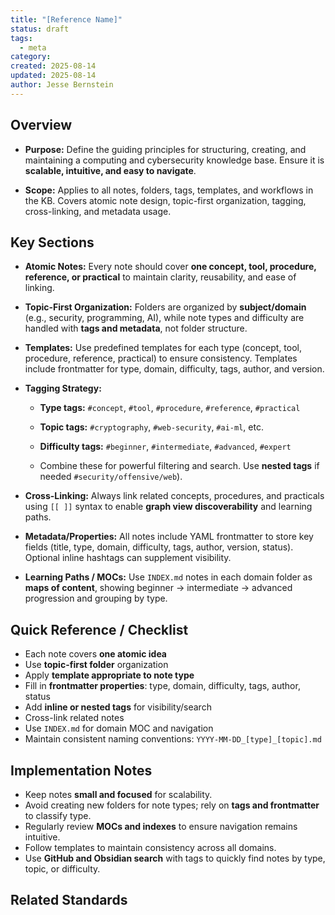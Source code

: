 ```yaml
---
title: "[Reference Name]"
status: draft
tags:
  - meta
category: 
created: 2025-08-14
updated: 2025-08-14
author: Jesse Bernstein
---
```

## Overview

- **Purpose:** Define the guiding principles for structuring, creating, and maintaining a computing and cybersecurity knowledge base. Ensure it is **scalable, intuitive, and easy to navigate**.

- **Scope:** Applies to all notes, folders, tags, templates, and workflows in the KB. Covers atomic note design, topic-first organization, tagging, cross-linking, and metadata usage.


## Key Sections

- **Atomic Notes:** Every note should cover **one concept, tool, procedure, reference, or practical** to maintain clarity, reusability, and ease of linking.

- **Topic-First Organization:** Folders are organized by **subject/domain** (e.g., security, programming, AI), while note types and difficulty are handled with **tags and metadata**, not folder structure.

- **Templates:** Use predefined templates for each type (concept, tool, procedure, reference, practical) to ensure consistency. Templates include frontmatter for type, domain, difficulty, tags, author, and version.

- **Tagging Strategy:**

    - **Type tags:** `#concept`, `#tool`, `#procedure`, `#reference`, `#practical`
    
    - **Topic tags:** `#cryptography`, `#web-security`, `#ai-ml`, etc.
    
    - **Difficulty tags:** `#beginner`, `#intermediate`, `#advanced`, `#expert`
    
    - Combine these for powerful filtering and search. Use **nested tags** if needed `#security/offensive/web`).

- **Cross-Linking:** Always link related concepts, procedures, and practicals using `[[ ]]` syntax to enable **graph view discoverability** and learning paths.

- **Metadata/Properties:** All notes include YAML frontmatter to store key fields (title, type, domain, difficulty, tags, author, version, status). Optional inline hashtags can supplement visibility.

- **Learning Paths / MOCs:** Use `INDEX.md` notes in each domain folder as **maps of content**, showing beginner → intermediate → advanced progression and grouping by type.


## Quick Reference / Checklist

-  Each note covers **one atomic idea**
-  Use **topic-first folder** organization
-  Apply **template appropriate to note type**
-  Fill in **frontmatter properties**: type, domain, difficulty, tags, author, status
-  Add **inline or nested tags** for visibility/search
-  Cross-link related notes
-  Use `INDEX.md` for domain MOC and navigation
-  Maintain consistent naming conventions: `YYYY-MM-DD_[type]_[topic].md`

## Implementation Notes

- Keep notes **small and focused** for scalability.
- Avoid creating new folders for note types; rely on **tags and frontmatter** to classify type.
- Regularly review **MOCs and indexes** to ensure navigation remains intuitive.
- Follow templates to maintain consistency across all domains.
- Use **GitHub and Obsidian search** with tags to quickly find notes by type, topic, or difficulty.

## Related Standards


